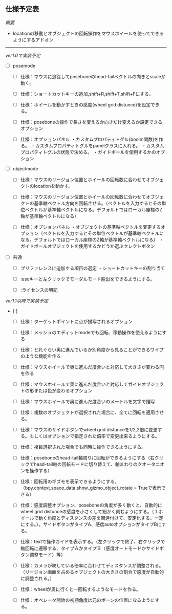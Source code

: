 ## 仕様予定表

*概要*
- locationの移動とオブジェクトの回転操作をマウスホイールを使ってできるようにするアドオン

--------------------

*ver1.0で実装予定*

- [ ] posemode
	
	- [ ] 仕様：マウスに追従してposeboneのhead-tailベクトルの向きとscaleが動く。

	- [ ] 仕様：ショートカットキーの追加,shift+R,shift+T,shift+Fにする。

	- [ ] 仕様：ホイールを動かすときの感度(wheel grid distunce)を設定できる。

	- [ ] 仕様：poseboneの操作で長さを変えるか向きだけ変えるか設定できるオプション

	- [ ] 仕様：オプションパネル
		・カスタムプロパティトグル(boolm関数)を作る。
		・カスタムプロパティトグルをpanelクラスに入れる。
		・カスタムプロパティトグルの状態で決める。
		・ガイドボールを使用するかのオプション

- [ ] objectmode
	- [ ] 仕様：マウスのリージョン位置とホイールの回転数に合わせてオブジェクトのlocationを動かす。
	
	- [ ] 仕様：マウスのリージョン位置とホイールの回転数に合わせてオブジェクトの基準軸ベクトル方向を回転させる。（ベクトルを入力するとその単位ベクトルが基準軸ベクトルになる。デフォルトではローカル座標のZ軸が基準軸ベクトルになる）

	- [ ] 仕様：オプションパネル
		・オブジェクトの基準軸ベクトルを変更するオプション（ベクトルを入力するとその単位ベクトルが基準軸ベクトルになる。デフォルトではローカル座標のZ軸が基準軸ベクトルになる）
		・ガイドボールオブジェクトを使用するかどうか選ぶセレクトボタン

 - [ ] 共通
 
	- [ ] プリファレンスに追加する項目の選定
		・ショートカットキーの割り当て

	- [ ] :escキーと左クリックでモーダルモード脱出をできるようにする。

	- [ ]  :ライセンスの明記




*ver1.1以降で実装予定*
- [ ]
  	- [ ] 仕様：ターゲットポイントに点が描写されるオプション

	- [ ] 仕様：メッシュのエディットmodeでも回転、移動操作を使えるようにする

	- [ ] 仕様：どれぐらい奥に進んでいるか別角度から見ることができるワイプのような機能を作る

	- [ ] 仕様：マウスホイールで奥に進んだ度合いと対応して大きさが変わる円を作る

	- [ ] 仕様：マウスホイールで奥に進んだ度合いと対応してガイドオブジェクトの形または色が変わるオプション

	- [ ] 仕様：マウスホイールで奥に進んだ度合いのメートルを文字で描写

	- [ ] 仕様：複数のオブジェクトが選択された場合に、全てに回転を適用させる。

	- [ ] 仕様：マウスのサイドボタンでwheel grid distunceを1/2,2倍に変更する。もしくはオプションで指定された倍率で変更出来るようにする。

	- [ ] 仕様：複数選択された場合でも同時に操作できるようにする。

	- [ ] 仕様：poseboneのhead-tail軸周りに回転ができるようにする（右クリックでhead-tail軸の回転モードに切り替えて、軸まわりのクオータニオンを操作する）

	- [ ] 仕様：回転用のギズモを表示できるようにする。（bpy.context.space_data.show_gizmo_object_rotate = Trueで表示できる）

	- [ ] 仕様：感度調整オプション、poseboneの角度が多く動くと、自動的にwheel grid distunceの感度を小さくして細かく刻むようにする。（１ホイールで動く角度とディスタンスの差を関連付けて、安定化する、一定にする。）。サイドボタンがタイプA、感度autoオプションがタイプBにする。

	- [ ] 仕様：textで操作ガイドを表示する。（左クリックで終了、右クリックで軸回転に遷移する、タイプＡかタイプＢ（感度オートモードかサイドボタン調整モード）等）

	- [ ] 仕様：カメラが映している倍率に合わせてディスタンスが調整される。（リージョン画面を占めるオブジェクトの大きさの割合で感度が自動的に調整される。）

	- [ ] 仕様：wheelが奥に行くと一回転するようなモードを作る。

	- [ ] 仕様：オペレータ開始の初期角度は元のボーンの位置になるようにする。

